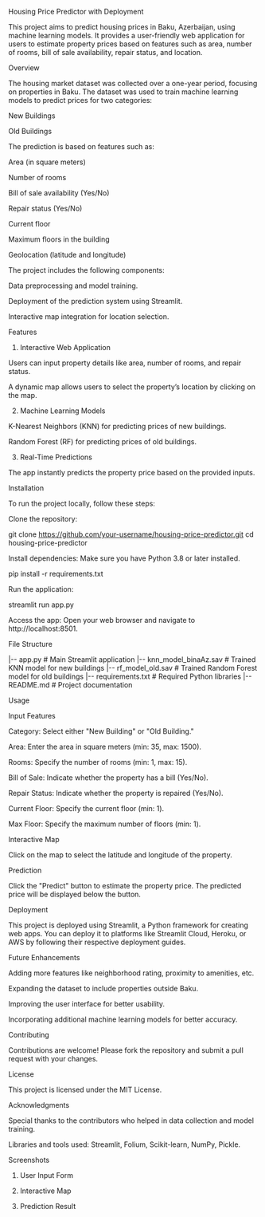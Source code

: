 Housing Price Predictor with Deployment

This project aims to predict housing prices in Baku, Azerbaijan, using machine learning models. It provides a user-friendly web application for users to estimate property prices based on features such as area, number of rooms, bill of sale availability, repair status, and location.

Overview

The housing market dataset was collected over a one-year period, focusing on properties in Baku. The dataset was used to train machine learning models to predict prices for two categories:

New Buildings

Old Buildings

The prediction is based on features such as:

Area (in square meters)

Number of rooms

Bill of sale availability (Yes/No)

Repair status (Yes/No)

Current floor

Maximum floors in the building

Geolocation (latitude and longitude)

The project includes the following components:

Data preprocessing and model training.

Deployment of the prediction system using Streamlit.

Interactive map integration for location selection.

Features

1. Interactive Web Application

Users can input property details like area, number of rooms, and repair status.

A dynamic map allows users to select the property’s location by clicking on the map.

2. Machine Learning Models

K-Nearest Neighbors (KNN) for predicting prices of new buildings.

Random Forest (RF) for predicting prices of old buildings.

3. Real-Time Predictions

The app instantly predicts the property price based on the provided inputs.

Installation

To run the project locally, follow these steps:

Clone the repository:

git clone https://github.com/your-username/housing-price-predictor.git
cd housing-price-predictor

Install dependencies:
Make sure you have Python 3.8 or later installed.

pip install -r requirements.txt

Run the application:

streamlit run app.py

Access the app:
Open your web browser and navigate to http://localhost:8501.

File Structure

|-- app.py                   # Main Streamlit application
|-- knn_model_binaAz.sav     # Trained KNN model for new buildings
|-- rf_model_old.sav         # Trained Random Forest model for old buildings
|-- requirements.txt         # Required Python libraries
|-- README.md                # Project documentation

Usage

Input Features

Category: Select either "New Building" or "Old Building."

Area: Enter the area in square meters (min: 35, max: 1500).

Rooms: Specify the number of rooms (min: 1, max: 15).

Bill of Sale: Indicate whether the property has a bill (Yes/No).

Repair Status: Indicate whether the property is repaired (Yes/No).

Current Floor: Specify the current floor (min: 1).

Max Floor: Specify the maximum number of floors (min: 1).

Interactive Map

Click on the map to select the latitude and longitude of the property.

Prediction

Click the "Predict" button to estimate the property price. The predicted price will be displayed below the button.

Deployment

This project is deployed using Streamlit, a Python framework for creating web apps. You can deploy it to platforms like Streamlit Cloud, Heroku, or AWS by following their respective deployment guides.

Future Enhancements

Adding more features like neighborhood rating, proximity to amenities, etc.

Expanding the dataset to include properties outside Baku.

Improving the user interface for better usability.

Incorporating additional machine learning models for better accuracy.

Contributing

Contributions are welcome! Please fork the repository and submit a pull request with your changes.

License

This project is licensed under the MIT License.

Acknowledgments

Special thanks to the contributors who helped in data collection and model training.

Libraries and tools used: Streamlit, Folium, Scikit-learn, NumPy, Pickle.

Screenshots

1. User Input Form



2. Interactive Map



3. Prediction Result



